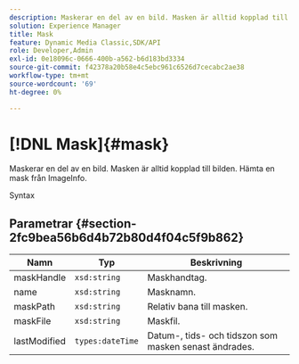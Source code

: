 ```yaml
---
description: Maskerar en del av en bild. Masken är alltid kopplad till bilden. Hämta en mask från ImageInfo.
solution: Experience Manager
title: Mask
feature: Dynamic Media Classic,SDK/API
role: Developer,Admin
exl-id: 0e18096c-0666-400b-a562-b6d183bd3334
source-git-commit: f42378a20b58e4c5ebc961c6526d7cecabc2ae38
workflow-type: tm+mt
source-wordcount: '69'
ht-degree: 0%

---
```


# [!DNL Mask]{#mask}

Maskerar en del av en bild. Masken är alltid kopplad till bilden. Hämta en mask från ImageInfo.

Syntax

## Parametrar {#section-2fc9bea56b6d4b72b80d4f04c5f9b862}

| Namn | Typ | Beskrivning |
|---|---|---|
| maskHandle | `xsd:string` | Maskhandtag. |
| name | `xsd:string` | Masknamn. |
| maskPath | `xsd:string` | Relativ bana till masken. |
| maskFile | `xsd:string` | Maskfil. |
| lastModified | `types:dateTime` | Datum-, tids- och tidszon som masken senast ändrades. |

